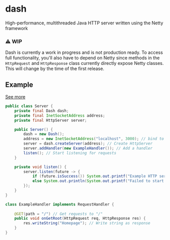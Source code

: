# dash
High-performance, multithreaded Java HTTP server written using the Netty framework

### ⚠️ WIP
Dash is currently a work in progress and is not production ready. To access full functionality, you'll also have to
depend on Netty since methods in the `HttpRequest` and `HttpResponse` class currently directly expose Netty classes. This will
change by the time of the first release.

## Example
[See more](https://github.com/alexsobiek/dash/blob/main/example/src/main/java/com/alexsobiek/dash/example/Server.java)
```java
public class Server {
    private final Dash dash;
    private final InetSocketAddress address;
    private final HttpServer server;

    public Server() {
        dash = new Dash();
        address = new InetSocketAddress("localhost", 3000); // bind to localhost:3000
        server = dash.createServer(address); // Create HttpServer
        server.addHandler(new ExampleHandler()); // Add a handler
        listen(); // Start listening for requests
    }

    private void listen() {
        server.listen(future -> {
            if (future.isSuccess()) System.out.printf("Example HTTP server started on %s\n", address);
            else System.out.println(System.out.printf("Failed to start HTTP Server on %s\n", address));
        });
    }
}

class ExampleHandler implements RequestHandler {
    
    @GET(path = "/") // Get requests to "/"
    public void onGetRoot(HttpRequest req, HttpResponse res) {
        res.writeString("Homepage"); // Write string as response
    }
}
```
